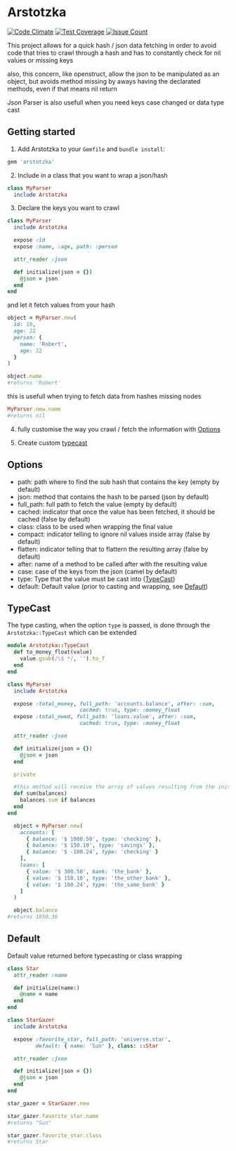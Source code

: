 Arstotzka
========
[![Code Climate](https://codeclimate.com/github/darthjee/arstotzka/badges/gpa.svg)](https://codeclimate.com/github/darthjee/arstotzka)
[![Test Coverage](https://codeclimate.com/github/darthjee/arstotzka/badges/coverage.svg)](https://codeclimate.com/github/darthjee/arstotzka/coverage)
[![Issue Count](https://codeclimate.com/github/darthjee/arstotzka/badges/issue_count.svg)](https://codeclimate.com/github/darthjee/arstotzka)

This project allows for a quick hash / json data fetching in order to avoid code
that tries to crawl through a hash and has to constantly check for nil values or missing keys

also, this concern, like openstruct, allow the json to be manipulated as an object, but
avoids method missing by aways having the declarated methods, even if that means nil return

Json Parser is also usefull when you need keys case changed or data type cast

Getting started
---------------
1. Add Arstotzka to your `Gemfile` and `bundle install`:

  ```ruby
  gem 'arstotzka'
  ```

2. Include in a class that you want to wrap a json/hash
  ```ruby
  class MyParser
    include Arstotzka
  ```

3. Declare the keys you want to crawl
  ```ruby
  class MyParser
    include Arstotzka

    expose :id
    expose :name, :age, path: :person

    attr_reader :json

    def initialize(json = {})
      @json = json
    end
  end

  ```

  and let it fetch values from your hash


  ```ruby
  object = MyParser.new(
    id: 10,
    age: 22
    person: {
      name: 'Robert',
      age: 22
    }
  )

  object.name
  #returns 'Robert'
  ```

  this is usefull when trying to fetch data from hashes missing nodes

  ```ruby
  MyParser.new.name
  #returns nil
  ```

  4. fully customise the way you crawl / fetch the information with [Options](#options)

  5. Create custom [typecast](#TypeCast)

Options
-------
- path: path where to find the sub hash that contains the key (empty by default)
- json: method that contains the hash to be parsed (json by default)
- full_path: full path to fetch the value (empty by default)
- cached: indicator that once the value has been fetched, it should be cached (false by default)
- class: class to be used when wrapping the final value
- compact: indicator telling to ignore nil values inside array (false by default)
- flatten: indicator telling that to flattern the resulting array (false by default)
- after: name of a method to be called after with the resulting value
- case: case of the keys from the json (camel by default)
- type: Type that the value must be cast into ([TypeCast](#typecast))
- default: Default value (prior to casting and wrapping, see [Default](#default))

## TypeCast
The type casting, when the option `type` is passed, is done through the `Arstotzka::TypeCast` which can
be extended

```ruby
module Arstotzka::TypeCast
  def to_money_float(value)
    value.gsub(/\$ */, '').to_f
  end
end
```

```ruby
class MyParser
  include Arstotzka

  expose :total_money, full_path: 'accounts.balance', after: :sum,
                       cached: true, type: :money_float
  expose :total_owed, full_path: 'loans.value', after: :sum,
                       cached: true, type: :money_float

  attr_reader :json

  def initialize(json = {})
    @json = json
  end

  private

  #this method will receive the array of values resulting from the initial mapping
  def sum(balances)
    balances.sum if balances
  end
end
```

```ruby
  object = MyParser.new(
    accounts: [
      { balance: '$ 1000.50', type: 'checking' },
      { balance: '$ 150.10', type: 'savings' },
      { balance: '$ -100.24', type: 'checking' }
    ],
    loans: [
      { value: '$ 300.50', bank: 'the_bank' },
      { value: '$ 150.10', type: 'the_other_bank' },
      { value: '$ 100.24', type: 'the_same_bank' }
    ]
  )

  object.balance
#returns 1050.36
```

## Default
Default value returned before typecasting or class wrapping

```ruby
class Star
  attr_reader :name

  def initialize(name:)
    @name = name
  end
end

class StarGazer
  include Arstotzka

  expose :favorite_star, full_path: 'universe.star',
         default: { name: 'Sun' }, class: ::Star

  attr_reader :json

  def initialize(json = {})
    @json = json
  end
end

```


```ruby
star_gazer = StarGazer.new

star_gazer.favorite_star.name
#returns "Sun"

star_gazer.favorite_star.class
#returns Star
```

